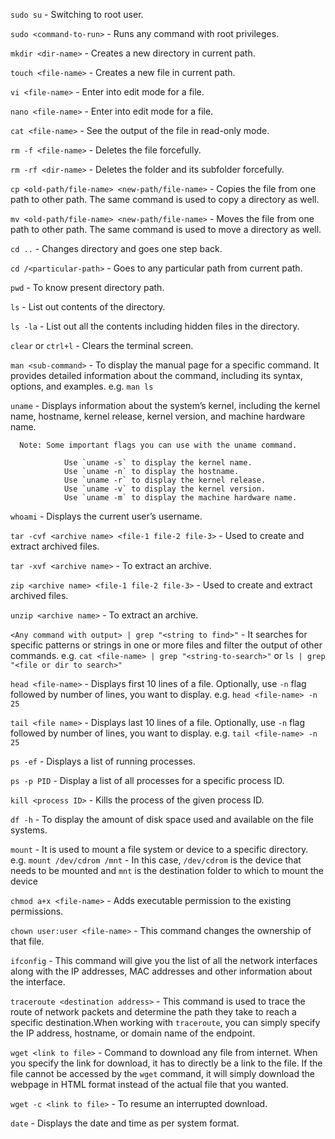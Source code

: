 `sudo su` - Switching to root user.

`sudo <command-to-run>` - Runs any command with root privileges.

`mkdir <dir-name>` - Creates a new directory in current path.

`touch <file-name>` - Creates a new file in current path.

`vi <file-name>` - Enter into edit mode for a file.

`nano <file-name>` - Enter into edit mode for a file.

`cat <file-name>` - See the output of the file in read-only mode.

`rm -f <file-name>` - Deletes the file forcefully.

`rm -rf <dir-name>` - Deletes the folder and its subfolder forcefully.

`cp <old-path/file-name> <new-path/file-name>` - Copies the file from one path to other path. The same command is used to copy a directory as well.

`mv <old-path/file-name> <new-path/file-name>` - Moves the file from one path to other path. The same command is used to move a directory as well.

`cd ..` - Changes directory and goes one step back.

`cd /<particular-path>` - Goes to any particular path from current path.

`pwd` - To know present directory path.

`ls` - List out contents of the directory.

`ls -la` - List out all the contents including hidden files in the directory.

`clear` or `ctrl+l` - Clears the terminal screen.

`man <sub-command>` - To display the manual page for a specific command. It provides detailed information about the command, including its syntax, options, and examples. e.g. `man ls`

`uname` - Displays information about the system’s kernel, including the kernel name, hostname, kernel release, kernel version, and machine hardware name.

      Note: Some important flags you can use with the uname command.

                Use `uname -s` to display the kernel name.
                Use `uname -n` to display the hostname.
                Use `uname -r` to display the kernel release.
                Use `uname -v` to display the kernel version.
                Use `uname -m` to display the machine hardware name.

`whoami` - Displays the current user’s username.

`tar -cvf <archive name> <file-1 file-2 file-3>` - Used to create and extract archived files.

`tar -xvf <archive name>` - To extract an archive.

`zip <archive name> <file-1 file-2 file-3>` - Used to create and extract archived files.

`unzip <archive name>` - To extract an archive.

`<Any command with output> | grep "<string to find>"` - It searches for specific patterns or strings in one or more files and filter the output of other commands. e.g. `cat <file-name> | grep "<string-to-search>"` or `ls | grep "<file or dir to search>"`

`head <file-name>` - Displays first 10 lines of a file. Optionally, use `-n` flag followed by number of lines, you want to display. e.g. `head <file-name> -n 25`

`tail <file name>` - Displays last 10 lines of a file. Optionally, use `-n` flag followed by number of lines, you want to display. e.g. `tail <file-name> -n 25`

`ps -ef` - Displays a list of running processes.

`ps -p PID` - Display a list of all processes for a specific process ID.

`kill <process ID>` - Kills the process of the given process ID.

`df -h` - To display the amount of disk space used and available on the file systems.

`mount` - It is used to mount a file system or device to a specific directory. e.g. `mount /dev/cdrom /mnt` - In this case, `/dev/cdrom` is the device that needs to be mounted and `mnt` is the destination folder to which to mount the device

`chmod a+x <file-name>` - Adds executable permission to the existing permissions.

`chown user:user <file-name>` - This command changes the ownership of that file.

`ifconfig` - This command will give you the list of all the network interfaces along with the IP addresses, MAC addresses and other information about the interface.

`traceroute <destination address>` - This command is used to trace the route of network packets and determine the path they take to reach a specific destination.When working with `traceroute`, you can simply specify the IP address, hostname, or domain name of the endpoint.

`wget <link to file>` - Command to download any file from internet. When you specify the link for download, it has to directly be a link to the file. If the file cannot be accessed by the `wget` command, it will simply download the webpage in HTML format instead of the actual file that you wanted.

`wget -c <link to file>` - To resume an interrupted download.

`date` - Displays the date and time as per system format.
